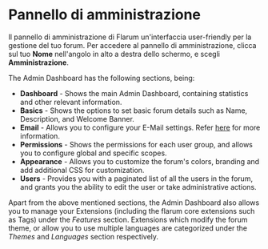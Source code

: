 # Pannello di amministrazione

Il pannello di amministrazione di Flarum un'interfaccia user-friendly per la gestione del tuo forum. Per accedere al pannello di amministrazione, clicca sul tuo **Nome** nell'angolo in alto a destra dello schermo, e scegli **Amministrazione**.

The Admin Dashboard has the following sections, being:
- **Dashboard** - Shows the main Admin Dashboard, containing statistics and other relevant information.
- **Basics** - Shows the options to set basic forum details such as Name, Description, and Welcome Banner.
- **Email** - Allows you to configure your E-Mail settings. Refer [here](https://docs.flarum.org/mail) for more information.
- **Permissions** - Shows the permissions for each user group, and allows you to configure global and specific scopes.
- **Appearance** - Allows you to customize the forum's colors, branding and add additional CSS for customization.
- **Users** - Provides you with a paginated list of all the users in the forum, and grants you the ability to edit the user or take administrative actions.

Apart from the above mentioned sections, the Admin Dashboard also allows you to manage your Extensions (including the flarum core extensions such as Tags) under the _Features_ section. Extensions which modify the forum theme, or allow you to use multiple languages are categorized under the _Themes_ and _Languages_ section respectively.

